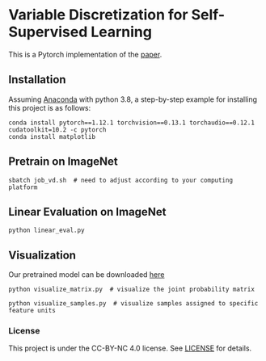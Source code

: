 # Variable Discretization for Self-Supervised Learning

This is a Pytorch implementation of the [paper](https://openreview.net/pdf?id=p7DIDSzT8x).


## Installation
Assuming [Anaconda](https://www.anaconda.com/) with python 3.8, a step-by-step example for installing this project is as follows:

```shell script
conda install pytorch==1.12.1 torchvision==0.13.1 torchaudio==0.12.1 cudatoolkit=10.2 -c pytorch
conda install matplotlib
```

## Pretrain on ImageNet

```shell script
sbatch job_vd.sh  # need to adjust according to your computing platform
```

## Linear Evaluation on ImageNet

```shell script
python linear_eval.py
```

## Visualization

Our pretrained model can be downloaded [here](https://drive.google.com/file/d/1NU_V3ZXuGWcRE14btg4K_kCAKpwi-o0t/view?usp=sharing)

```shell script
python visualize_matrix.py  # visualize the joint probability matrix
```

```shell script
python visualize_samples.py  # visualize samples assigned to specific feature units
```

### License
This project is under the CC-BY-NC 4.0 license. See [LICENSE](LICENSE) for details.